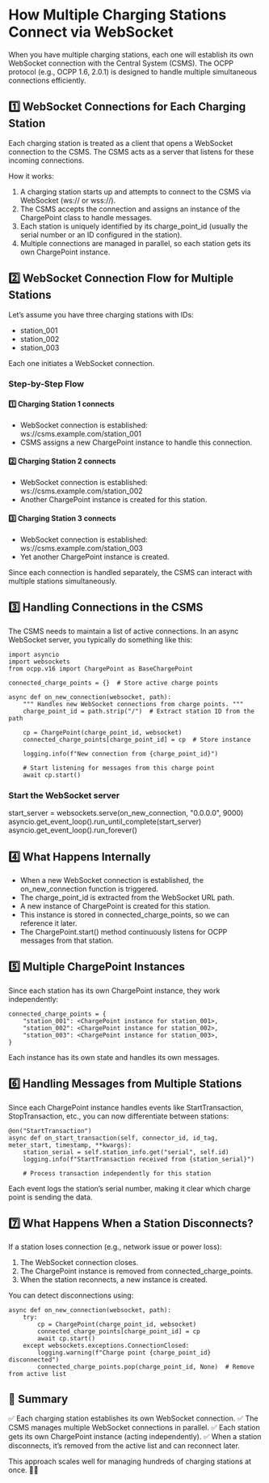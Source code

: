 # How Multiple Charging Stations Connect via WebSocket

When you have multiple charging stations, each one will establish its own WebSocket connection with the Central System (CSMS). The OCPP protocol (e.g., OCPP 1.6, 2.0.1) is designed to handle multiple simultaneous connections efficiently.

## 1️⃣ WebSocket Connections for Each Charging Station

Each charging station is treated as a client that opens a WebSocket connection to the CSMS. The CSMS acts as a server that listens for these incoming connections.

How it works:
1.	A charging station starts up and attempts to connect to the CSMS via WebSocket (ws:// or wss://).
2.	The CSMS accepts the connection and assigns an instance of the ChargePoint class to handle messages.
3.	Each station is uniquely identified by its charge_point_id (usually the serial number or an ID configured in the station).
4.	Multiple connections are managed in parallel, so each station gets its own ChargePoint instance.

## 2️⃣ WebSocket Connection Flow for Multiple Stations

Let’s assume you have three charging stations with IDs:
- station_001
- station_002
- station_003

Each one initiates a WebSocket connection.

### Step-by-Step Flow

#### 1️⃣ Charging Station 1 connects
- WebSocket connection is established:
ws://csms.example.com/station_001
- CSMS assigns a new ChargePoint instance to handle this connection.

#### 2️⃣ Charging Station 2 connects
- WebSocket connection is established:
ws://csms.example.com/station_002
- Another ChargePoint instance is created for this station.

#### 3️⃣ Charging Station 3 connects
- WebSocket connection is established:
ws://csms.example.com/station_003
- Yet another ChargePoint instance is created.

Since each connection is handled separately, the CSMS can interact with multiple stations simultaneously.

## 3️⃣ Handling Connections in the CSMS

The CSMS needs to maintain a list of active connections. In an async WebSocket server, you typically do something like this:

```
import asyncio
import websockets
from ocpp.v16 import ChargePoint as BaseChargePoint

connected_charge_points = {}  # Store active charge points

async def on_new_connection(websocket, path):
    """ Handles new WebSocket connections from charge points. """
    charge_point_id = path.strip("/")  # Extract station ID from the path

    cp = ChargePoint(charge_point_id, websocket)
    connected_charge_points[charge_point_id] = cp  # Store instance

    logging.info(f"New connection from {charge_point_id}")

    # Start listening for messages from this charge point
    await cp.start()
```

### Start the WebSocket server
start_server = websockets.serve(on_new_connection, "0.0.0.0", 9000)
asyncio.get_event_loop().run_until_complete(start_server)
asyncio.get_event_loop().run_forever()

## 4️⃣ What Happens Internally
-	When a new WebSocket connection is established, the on_new_connection function is triggered.
-	The charge_point_id is extracted from the WebSocket URL path.
-	A new instance of ChargePoint is created for this station.
-	This instance is stored in connected_charge_points, so we can reference it later.
-	The ChargePoint.start() method continuously listens for OCPP messages from that station.

## 5️⃣ Multiple ChargePoint Instances

Since each station has its own ChargePoint instance, they work independently:
```
connected_charge_points = {
    "station_001": <ChargePoint instance for station_001>,
    "station_002": <ChargePoint instance for station_002>,
    "station_003": <ChargePoint instance for station_003>,
}
```
Each instance has its own state and handles its own messages.

## 6️⃣ Handling Messages from Multiple Stations

Since each ChargePoint instance handles events like StartTransaction, StopTransaction, etc., you can now differentiate between stations:
```
@on("StartTransaction")
async def on_start_transaction(self, connector_id, id_tag, meter_start, timestamp, **kwargs):
    station_serial = self.station_info.get("serial", self.id)
    logging.info(f"StartTransaction received from {station_serial}")

    # Process transaction independently for this station
```
Each event logs the station’s serial number, making it clear which charge point is sending the data.

## 7️⃣ What Happens When a Station Disconnects?

If a station loses connection (e.g., network issue or power loss):
1.	The WebSocket connection closes.
2.	The ChargePoint instance is removed from connected_charge_points.
3.	When the station reconnects, a new instance is created.

You can detect disconnections using:
```
async def on_new_connection(websocket, path):
    try:
        cp = ChargePoint(charge_point_id, websocket)
        connected_charge_points[charge_point_id] = cp
        await cp.start()
    except websockets.exceptions.ConnectionClosed:
        logging.warning(f"Charge point {charge_point_id} disconnected")
        connected_charge_points.pop(charge_point_id, None)  # Remove from active list
```
## 🔹 Summary

✅ Each charging station establishes its own WebSocket connection.
✅ The CSMS manages multiple WebSocket connections in parallel.
✅ Each station gets its own ChargePoint instance (acting independently).
✅ When a station disconnects, it’s removed from the active list and can reconnect later.

This approach scales well for managing hundreds of charging stations at once. 🚀🔌